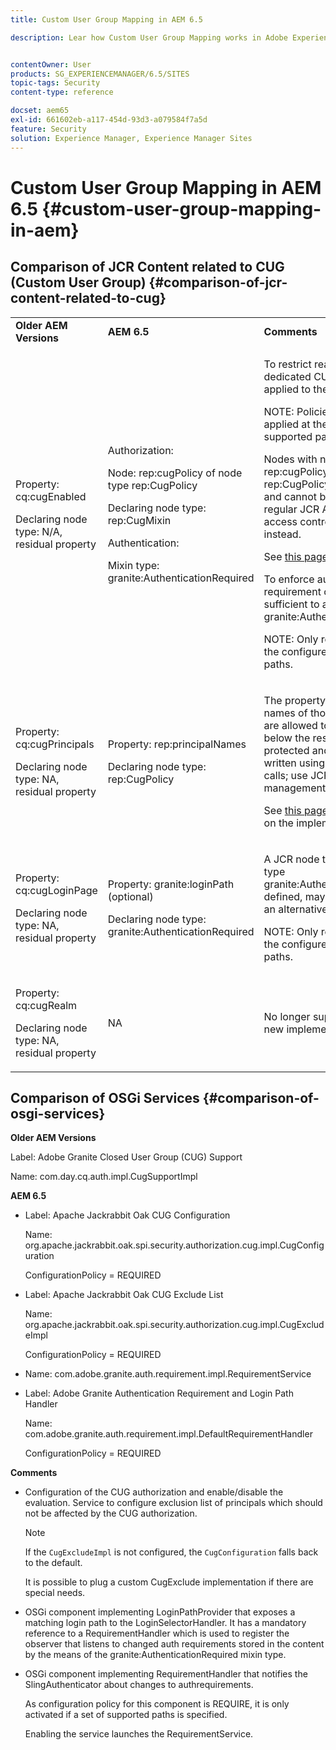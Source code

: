 ```yaml
---
title: Custom User Group Mapping in AEM 6.5

description: Lear how Custom User Group Mapping works in Adobe Experience Manager.


contentOwner: User
products: SG_EXPERIENCEMANAGER/6.5/SITES
topic-tags: Security
content-type: reference

docset: aem65
exl-id: 661602eb-a117-454d-93d3-a079584f7a5d
feature: Security
solution: Experience Manager, Experience Manager Sites
---
```

# Custom User Group Mapping in AEM 6.5 {#custom-user-group-mapping-in-aem}

## Comparison of JCR Content related to CUG (Custom User Group) {#comparison-of-jcr-content-related-to-cug}

<table>
 <tbody>
  <tr>
   <td><strong>Older AEM Versions</strong></td>
   <td><strong>AEM 6.5</strong></td>
   <td><strong>Comments</strong></td>
  </tr>
  <tr>
   <td><p>Property: cq:cugEnabled</p> <p>Declaring node type: N/A, residual property</p> </td>
   <td><p>Authorization:</p> <p>Node: rep:cugPolicy of node type rep:CugPolicy</p> <p>Declaring node type: rep:CugMixin</p> <p> </p> <p> </p> <p> </p> Authentication:</p> <p>Mixin type: granite:AuthenticationRequired</p> </td>
   <td><p>To restrict read access, a dedicated CUG policy is applied to the target node.</p> <p>NOTE: Policies can only be applied at the configured supported paths.</p> <p>Nodes with name rep:cugPolicy and type rep:CugPolicy are protected and cannot be written using regular JCR API calls; use JCR access control management instead.</p> <p>See <a href="https://jackrabbit.apache.org/oak/docs/security/authorization/cug.html">this page</a> for more info.</p> <p>To enforce authentication requirement on a node, it is sufficient to add the mixin type granite:AuthenticationRequired.</p> <p>NOTE: Only respected below the configured supported paths.</p> </td>
  </tr>
  <tr>
   <td><p>Property: cq:cugPrincipals</p> <p>Declaring node type: NA, residual property</p> </td>
   <td><p>Property: rep:principalNames</p> <p>Declaring node type: rep:CugPolicy</p> </td>
   <td><p>The property containing the names of those principals that are allowed to read the content below the restricted CUG is protected and cannot be written using regular JCR API calls; use JCR access control management instead.</p> <p>See <a href="https://jackrabbit.apache.org/api/2.12/org/apache/jackrabbit/api/security/authorization/PrincipalSetPolicy.html">this page</a> for more details on the implementation.</p> </td>
  </tr>
  <tr>
   <td><p>Property: cq:cugLoginPage</p> <p>Declaring node type: NA, residual property</p> </td>
   <td><p>Property: granite:loginPath (optional)</p> <p>Declaring node type: granite:AuthenticationRequired</p> </td>
   <td><p>A JCR node that has the mixin type granite:AuthenticationRequired defined, may optionally define an alternative login path.</p> <p>NOTE: Only respected below the configured supported paths.</p> </td>
  </tr>
  <tr>
   <td><p>Property: cq:cugRealm</p> <p>Declaring node type: NA, residual property</p> </td>
   <td>NA</td>
   <td>No longer supported with the new implementation.</td>
  </tr>
 </tbody>
</table>

## Comparison of OSGi Services {#comparison-of-osgi-services}

**Older AEM Versions**

Label: Adobe Granite Closed User Group (CUG) Support

Name: com.day.cq.auth.impl.CugSupportImpl

**AEM 6.5**

* Label: Apache Jackrabbit Oak CUG Configuration

  Name: org.apache.jackrabbit.oak.spi.security.authorization.cug.impl.CugConfiguration

  ConfigurationPolicy = REQUIRED

* Label: Apache Jackrabbit Oak CUG Exclude List

  Name: org.apache.jackrabbit.oak.spi.security.authorization.cug.impl.CugExcludeImpl

  ConfigurationPolicy = REQUIRED

* Name: com.adobe.granite.auth.requirement.impl.RequirementService
* Label: Adobe Granite Authentication Requirement and Login Path Handler

  Name: com.adobe.granite.auth.requirement.impl.DefaultRequirementHandler

  ConfigurationPolicy = REQUIRED

**Comments**

* Configuration of the CUG authorization and enable/disable the evaluation.
Service to configure exclusion list of principals which should not be affected by the CUG authorization.

  >[!NOTE]
  > 
  >If the `CugExcludeImpl` is not configured, the `CugConfiguration` falls back to the default.

  It is possible to plug a custom CugExclude implementation if there are special needs.

* OSGi component implementing LoginPathProvider that exposes a matching login path to the LoginSelectorHandler. It has a mandatory reference to a RequirementHandler which is used to register the observer that listens to changed auth requirements stored in the content by the means of the granite:AuthenticationRequired mixin type.
* OSGi component implementing RequirementHandler that notifies the SlingAuthenticator about changes to authrequirements.

  As configuration policy for this component is REQUIRE, it is only activated if a set of supported paths is specified.

  Enabling the service launches the RequirementService.

<!-- nested tables not supported - text above is the table>
<table>
 <tbody>
  <tr>
   <td><strong>Older AEM Versions</strong></td>
   <td><strong>AEM 6.5</strong></td>
   <td><strong>Comments</strong></td>
  </tr>
  <tr>
   <td><p>Label: Adobe Granite Closed User Group (CUG) Support</p> <p>Name: com.day.cq.auth.impl.CugSupportImpl</p> </td>
   <td><p>Label: Apache Jackrabbit Oak CUG Configuration</p> <p>Name: org.apache.jackrabbit.oak.spi.security.authorization.cug.impl.CugConfiguration</p> <p>ConfigurationPolicy = REQUIRED</p> </td>
    <td><p>Label: Apache Jackrabbit Oak CUG Exclude List</p> <p>Name: org.apache.jackrabbit.oak.spi.security.authorization.cug.impl.CugExcludeImpl</p> <p>ConfigurationPolicy = REQUIRED</p> <p> </p> <p> </p> <p> </p> <p> </p> </td>
      </tr>
      <tr>
       <td>Name: com.adobe.granite.auth.requirement.impl.RequirementService</td>
      </tr>
      <tr>
       <td><p>Label: Adobe Granite Authentication Requirement and Login Path Handler</p> <p>Name: com.adobe.granite.auth.requirement.impl.DefaultRequirementHandler</p> <p>ConfigurationPolicy = REQUIRED</p> </td>
      </tr>
     </tbody>
    </table> </td>
   <td>
     <tbody>
      <tr>
       <td>Configuration of the CUG authorization and enable/disable the evaluation.</td>
      </tr>
      <tr>
       <td><p>Service to configure exclusion list of principals which should not be affected by the CUG authorization.</p> <p>NOTE: If the CugExcludeImpl is not configured, the CugConfiguration will fall back to the default.</p> <p>It is possible to plug a custom CugExclude implementation if there are special needs.</p> </td>
      </tr>
      <tr>
       <td>OSGi component implementing LoginPathProvider that exposes a matching login path to the LoginSelectorHandler. It has a mandatory reference to a RequirementHandler which is used to register the observer that listens to changed auth requirements stored in the content by the means of the granite:AuthenticationRequired mixin type. </td>
      </tr>
      <tr>
       <td><p>OSGi component implementing RequirementHandler that notifies the SlingAuthenticator about changes to authrequirements.</p> <p>As configuration policy for this component is REQUIRE it will only be activated if a set of supported paths is specified.</p> <p>Enabling the service will launch the RequirementService.</p> </td>
      </tr>
     </tbody>
     </td>
  </tr>
  <tr>
   <td> </td>
   <td> </td>
   <td> </td>
  </tr>
  <tr>
   <td> </td>
   <td> </td>
   <td> </td>
  </tr>
  <tr>
   <td> </td>
   <td> </td>
   <td> </td>
  </tr>
 </tbody>
</table>
-->
